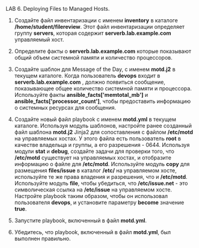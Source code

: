 LAB 6. Deploying Files to Managed Hosts.

1. Создайте файл инвентаризации с именем **inventory** в каталоге **/home/student/filereview**. Этот файл инвентаризации определяет группу **servers**, которая содержит **serverb.lab.example.com** управляемый хост. 

2. Определите факты о **serverb.lab.example.com** которые показывают общий объем системной памяти и количество процессоров. 

3. Создайте шаблон для Message of the Day, с именем **motd.j2** в текущем каталоге. Когда пользователь **devops** входит в **serverb.lab.example.com** , должно появиться сообщение, показывающее общее количество системной памяти и процессора. Используйте факты **ansible_facts['memtotal_mb']** и **ansible_facts['processor_count']**, чтобы предоставить информацию о системных ресурсах для сообщения. 

4. Создайте новый файл playbook с именем **motd.yml** в текущем каталоге. Используя модуль шаблонов, настройте ранее созданный файл шаблона **motd.j2** Jinja2 для сопоставления с файлом **/etc/motd** на управляемых хостах. У этого файла есть пользователь **root** в качестве владельца и группы, а его разрешения - 0644. Используя модули **stat** и **debug**, создайте задачи для проверки того, что **/etc/motd** существует на управляемых хостах, и отобразите информацию о файле для **/etc/motd**. Используйте модуль **copy** для размещения **files/issue** в каталог **/etc/** на управляемом хосте, используйте те же права владения и разрешения, что и **/etc/motd**. Используйте модуль **file**, чтобы убедиться, что **/etc/issue.net** - это символическая ссылка на **/etc/issue** на управляемом хосте. Настройте playbook таким образом, чтобы он использовал пользователя **devops**, и установите параметру **become** значение **true**.

5. Запустите playbook, включенный в файл **motd.yml**.

6. Убедитесь, что playbook, включенный в файл **motd.yml**, был выполнен правильно.